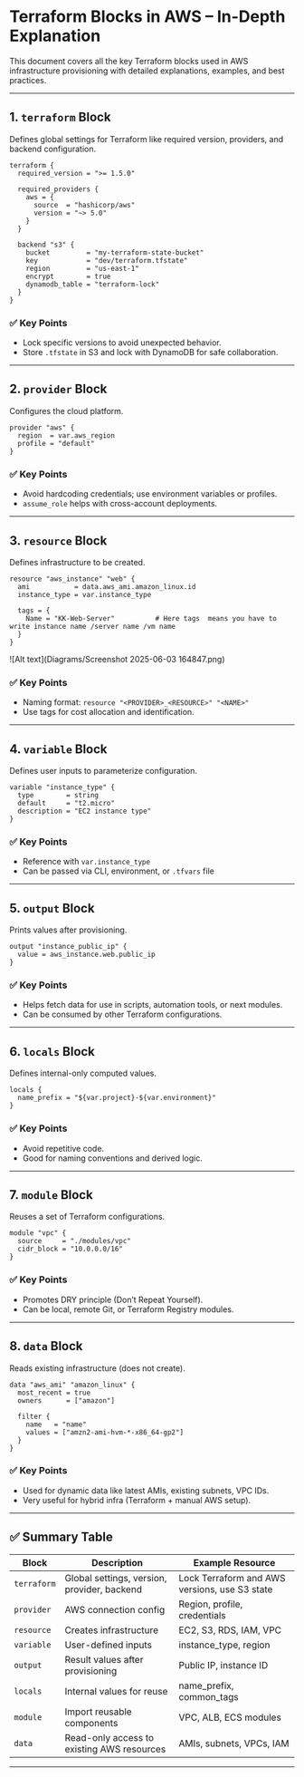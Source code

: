 # Terraform Blocks in AWS – In-Depth Explanation

This document covers all the key Terraform blocks used in AWS infrastructure provisioning with detailed explanations, examples, and best practices.

---

## 1. `terraform` Block

Defines global settings for Terraform like required version, providers, and backend configuration.

```hcl
terraform {
  required_version = ">= 1.5.0"

  required_providers {
    aws = {
      source  = "hashicorp/aws"
      version = "~> 5.0"
    }
  }

  backend "s3" {
    bucket         = "my-terraform-state-bucket"
    key            = "dev/terraform.tfstate"
    region         = "us-east-1"
    encrypt        = true
    dynamodb_table = "terraform-lock"
  }
}
````

### ✅ Key Points

* Lock specific versions to avoid unexpected behavior.
* Store `.tfstate` in S3 and lock with DynamoDB for safe collaboration.

---

## 2. `provider` Block

Configures the cloud platform.

```hcl
provider "aws" {
  region  = var.aws_region
  profile = "default"
}
```

### ✅ Key Points

* Avoid hardcoding credentials; use environment variables or profiles.
* `assume_role` helps with cross-account deployments.

---

## 3. `resource` Block

Defines infrastructure to be created.

```hcl
resource "aws_instance" "web" {
  ami           = data.aws_ami.amazon_linux.id
  instance_type = var.instance_type

  tags = {
    Name = "KK-Web-Server"          # Here tags  means you have to write instance name /server name /vm name
  }
}
```

![Alt text](Diagrams/Screenshot 2025-06-03 164847.png)







### ✅ Key Points

* Naming format: `resource "<PROVIDER>_<RESOURCE>" "<NAME>"`
* Use tags for cost allocation and identification.

---

## 4. `variable` Block

Defines user inputs to parameterize configuration.

```hcl
variable "instance_type" {
  type        = string
  default     = "t2.micro"
  description = "EC2 instance type"
}
```

### ✅ Key Points

* Reference with `var.instance_type`
* Can be passed via CLI, environment, or `.tfvars` file

---

## 5. `output` Block

Prints values after provisioning.

```hcl
output "instance_public_ip" {
  value = aws_instance.web.public_ip
}
```

### ✅ Key Points

* Helps fetch data for use in scripts, automation tools, or next modules.
* Can be consumed by other Terraform configurations.

---

## 6. `locals` Block

Defines internal-only computed values.

```hcl
locals {
  name_prefix = "${var.project}-${var.environment}"
}
```

### ✅ Key Points

* Avoid repetitive code.
* Good for naming conventions and derived logic.

---

## 7. `module` Block

Reuses a set of Terraform configurations.

```hcl
module "vpc" {
  source     = "./modules/vpc"
  cidr_block = "10.0.0.0/16"
}
```

### ✅ Key Points

* Promotes DRY principle (Don’t Repeat Yourself).
* Can be local, remote Git, or Terraform Registry modules.

---

## 8. `data` Block

Reads existing infrastructure (does not create).

```hcl
data "aws_ami" "amazon_linux" {
  most_recent = true
  owners      = ["amazon"]

  filter {
    name   = "name"
    values = ["amzn2-ami-hvm-*-x86_64-gp2"]
  }
}
```

### ✅ Key Points

* Used for dynamic data like latest AMIs, existing subnets, VPC IDs.
* Very useful for hybrid infra (Terraform + manual AWS setup).

---

## ✅ Summary Table

| Block       | Description                                 | Example Resource                              |
| ----------- | ------------------------------------------- | --------------------------------------------- |
| `terraform` | Global settings, version, provider, backend | Lock Terraform and AWS versions, use S3 state |
| `provider`  | AWS connection config                       | Region, profile, credentials                  |
| `resource`  | Creates infrastructure                      | EC2, S3, RDS, IAM, VPC                        |
| `variable`  | User-defined inputs                         | instance\_type, region                        |
| `output`    | Result values after provisioning            | Public IP, instance ID                        |
| `locals`    | Internal values for reuse                   | name\_prefix, common\_tags                    |
| `module`    | Import reusable components                  | VPC, ALB, ECS modules                         |
| `data`      | Read-only access to existing AWS resources  | AMIs, subnets, VPCs, IAM                      |

---

